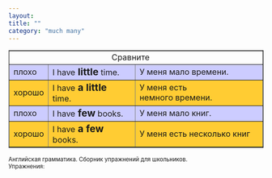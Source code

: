 ```yaml
---
layout: 
title: ""
category: "much many"
---
```

<table style="text-align: left;" border="1" cellpadding="5" cellspacing="0"><tbody>
<tr align="center">
<td colspan="3" rowspan="1">Сравните 
   </td>
    </tr>
<tr>
<td style="background-color: rgb(204, 204, 255);">плохо</td>
      <td style="background-color: rgb(204, 204, 255);">I
have<big style="font-weight: bold;"> little</big>
time.   </td>
      <td style="background-color: rgb(204, 204, 255);">У
меня мало времени.</td>
    </tr>
<tr>
<td style="background-color: rgb(255, 204, 51);">хорошо</td>
      <td style="background-color: rgb(255, 204, 51);">I
have<big style="font-weight: bold;"> a little </big>time.   </td>
      <td style="background-color: rgb(255, 204, 51);">У
меня есть немного времени.</td>
    </tr>
<tr>
<td style="background-color: rgb(204, 204, 255);">плохо</td>
      <td style="background-color: rgb(204, 204, 255);">I
have<big style="font-weight: bold;"> few</big> books. </td>
      <td style="background-color: rgb(204, 204, 255);">У
меня мало книг.</td>
    </tr>
<tr>
<td style="background-color: rgb(255, 204, 51);">хорошо</td>
      <td style="background-color: rgb(255, 204, 51);">I
have<big style="font-weight: bold;"> a few </big>books. <br>
</td>
      <td style="background-color: rgb(255, 204, 51);"> У
меня есть несколько книг</td>
    </tr>
</tbody></table>
<p style="font-size:80%">Английская грамматика. Сборник упражнений для школьников. <br>
Упражнения:  
  
  
  
  
  
  
  
  
  </p>
